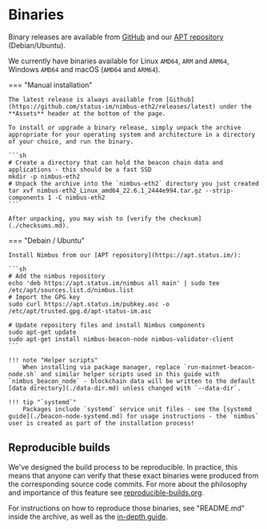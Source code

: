 # Binaries

Binary releases are available from [GitHub](https://github.com/status-im/nimbus-eth2/releases/latest) and our [APT repository](https://apt.status.im/) (Debian/Ubuntu).

We currently have binaries available for Linux `AMD64`, `ARM` and `ARM64`, Windows `AMD64` and macOS (`AMD64` and `ARM64`).

=== "Manual installation"

    The latest release is always available from [Github](https://github.com/status-im/nimbus-eth2/releases/latest) under the **Assets** header at the bottom of the page.

    To install or upgrade a binary release, simply unpack the archive appropriate for your operating system and architecture in a directory of your choice, and run the binary.

    ```sh
    # Create a directory that can hold the beacon chain data and applications - this should be a fast SSD
    mkdir -p nimbus-eth2
    # Unpack the archive into the `nimbus-eth2` directory you just created
    tar xvf nimbus-eth2_Linux_amd64_22.6.1_2444e994.tar.gz --strip-components 1 -C nimbus-eth2
    ```

    After unpacking, you may wish to [verify the checksum](./checksums.md).

=== "Debain / Ubuntu"

    Install Nimbus from our [APT repository](https://apt.status.im/):

    ```sh
    # Add the nimbus repository
    echo 'deb https://apt.status.im/nimbus all main' | sudo tee /etc/apt/sources.list.d/nimbus.list
    # Import the GPG key
    sudo curl https://apt.status.im/pubkey.asc -o /etc/apt/trusted.gpg.d/apt-status-im.asc

    # Update repository files and install Nimbus components
    sudo apt-get update
    sudo apt-get install nimbus-beacon-node nimbus-validator-client
    ```

    !!! note "Helper scripts"
        When installing via package manager, replace `run-mainnet-beacon-node.sh` and similar helper scripts used in this guide with `nimbus_beacon_node` - blockchain data will be written to the default [data directory](./data-dir.md) unless changed with `--data-dir`.

    !!! tip "`systemd`"
        Packages include `systemd` service unit files - see the [systemd guide](./beacon-node-systemd.md) for usage instructions - the `nimbus` user is created as part of the installation process!

## Reproducible builds

We've designed the build process to be reproducible. In practice, this means that anyone can verify that these exact binaries were produced from the corresponding source code commits. For more about the philosophy and importance of this feature see [reproducible-builds.org](https://reproducible-builds.org/).

For instructions on how to reproduce those binaries, see "README.md" inside the archive, as well as the [in-depth guide](./distribution_internals.md).
